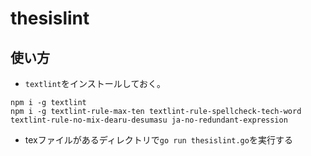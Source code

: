 # thesislint

## 使い方

- `textlint`をインストールしておく。
```
npm i -g textlint
npm i -g textlint-rule-max-ten textlint-rule-spellcheck-tech-word textlint-rule-no-mix-dearu-desumasu ja-no-redundant-expression
```

- texファイルがあるディレクトリで`go run thesislint.go`を実行する

